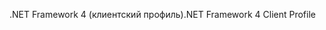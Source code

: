 <span data-ttu-id="dcaf2-101">.NET Framework 4 (клиентский профиль)</span><span class="sxs-lookup"><span data-stu-id="dcaf2-101">.NET Framework 4 Client Profile</span></span>